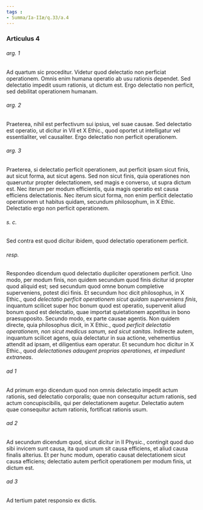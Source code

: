 ```yaml
---
tags : 
- Summa/Ia-IIæ/q.33/a.4
---
```


### Articulus 4

###### arg. 1
Ad quartum sic proceditur. Videtur quod delectatio non perficiat operationem. Omnis enim humana operatio ab usu rationis dependet. Sed delectatio impedit usum rationis, ut dictum est. Ergo delectatio non perficit, sed debilitat operationem humanam.

###### arg. 2
Praeterea, nihil est perfectivum sui ipsius, vel suae causae. Sed delectatio est operatio, ut dicitur in VII et X Ethic., quod oportet ut intelligatur vel essentialiter, vel causaliter. Ergo delectatio non perficit operationem.

###### arg. 3
Praeterea, si delectatio perficit operationem, aut perficit ipsam sicut finis, aut sicut forma, aut sicut agens. Sed non sicut finis, quia operationes non quaeruntur propter delectationem, sed magis e converso, ut supra dictum est. Nec iterum per modum efficientis, quia magis operatio est causa efficiens delectationis. Nec iterum sicut forma, non enim perficit delectatio operationem ut habitus quidam, secundum philosophum, in X Ethic. Delectatio ergo non perficit operationem.

###### s. c.
Sed contra est quod dicitur ibidem, quod delectatio operationem perficit.

###### resp.
Respondeo dicendum quod delectatio dupliciter operationem perficit. Uno modo, per modum finis, non quidem secundum quod finis dicitur id propter quod aliquid est; sed secundum quod omne bonum completive superveniens, potest dici finis. Et secundum hoc dicit philosophus, in X Ethic., quod *delectatio perficit operationem sicut quidam superveniens finis*, inquantum scilicet super hoc bonum quod est operatio, supervenit aliud bonum quod est delectatio, quae importat quietationem appetitus in bono praesupposito. Secundo modo, ex parte causae agentis. Non quidem directe, quia philosophus dicit, in X Ethic., quod *perficit delectatio operationem, non sicut medicus sanum, sed sicut sanitas*. Indirecte autem, inquantum scilicet agens, quia delectatur in sua actione, vehementius attendit ad ipsam, et diligentius eam operatur. Et secundum hoc dicitur in X Ethic., quod *delectationes adaugent proprias operationes, et impediunt extraneas*.

###### ad 1
Ad primum ergo dicendum quod non omnis delectatio impedit actum rationis, sed delectatio corporalis; quae non consequitur actum rationis, sed actum concupiscibilis, qui per delectationem augetur. Delectatio autem quae consequitur actum rationis, fortificat rationis usum.

###### ad 2
Ad secundum dicendum quod, sicut dicitur in II Physic., contingit quod duo sibi invicem sunt causa, ita quod unum sit causa efficiens, et aliud causa finalis alterius. Et per hunc modum, operatio causat delectationem sicut causa efficiens; delectatio autem perficit operationem per modum finis, ut dictum est.

###### ad 3
Ad tertium patet responsio ex dictis.


